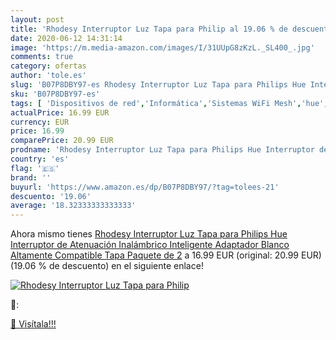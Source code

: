 ```yaml
---
layout: post
title: 'Rhodesy Interruptor Luz Tapa para Philip al 19.06 % de descuento'
date: 2020-06-12 14:31:14
image: 'https://m.media-amazon.com/images/I/31UUpG8zKzL._SL400_.jpg'
comments: true
category: ofertas
author: 'tole.es'
slug: 'B07P8DBY97-es Rhodesy Interruptor Luz Tapa para Philips Hue Interruptor...'
sku: 'B07P8DBY97-es'
tags: [ 'Dispositivos de red','Informática','Sistemas WiFi Mesh','hue','philips', ]
actualPrice: 16.99 EUR
currency: EUR
price: 16.99
comparePrice: 20.99 EUR
prodname: 'Rhodesy Interruptor Luz Tapa para Philips Hue Interruptor de Atenuación Inalámbrico Inteligente  Adaptador Blanco Altamente Compatible Tapa Paquete de 2'
country: 'es'
flag: '🇪🇸'
brand: ''
buyurl: 'https://www.amazon.es/dp/B07P8DBY97/?tag=tolees-21'
descuento: '19.06'
average: '18.32333333333333'
---
```


Ahora mismo tienes [Rhodesy Interruptor Luz Tapa para Philips Hue Interruptor de Atenuación Inalámbrico Inteligente  Adaptador Blanco Altamente Compatible Tapa Paquete de 2](https://www.amazon.es/dp/B07P8DBY97/?tag=tolees-21) a 16.99 EUR (original: 20.99 EUR) (19.06 %  de descuento) en el siguiente enlace!

[![Rhodesy Interruptor Luz Tapa para Philip](https://m.media-amazon.com/images/I/31UUpG8zKzL._SL400_.jpg)](https://www.amazon.es/dp/B07P8DBY97/?tag=tolees-21)

🔎:


[🛒 Visítala!!!](https://www.amazon.es/dp/B07P8DBY97/?tag=tolees-21)
